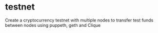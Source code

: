 # testnet
Create a cryptocurrency testnet with multiple nodes to transfer test funds between nodes using puppeth, geth and Clique
